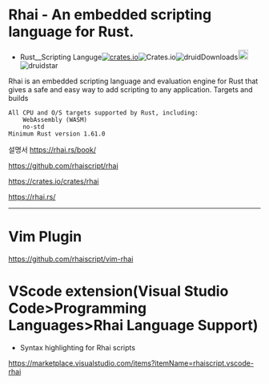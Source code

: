#  Rhai - An embedded scripting language for Rust.

- Rust__Scripting Languge[![crates.io](https://img.shields.io/crates/v/rhai.svg)](https://crates.io/crates/rhai)![Crates.io](https://img.shields.io/crates/l/rhai)![druidDownloads](https://img.shields.io/crates/d/rhai.svg)<a href="https://github.com/rhaiscript/rhai"><img alt="githubicon" width="20px" src="https://user-images.githubusercontent.com/67513038/218287708-001511d7-1cce-42d3-92d2-4a61193b38f0.png" /></a>
![druidstar](https://img.shields.io/github/stars/rhaiscript/rhai.svg)

Rhai is an embedded scripting language and evaluation engine for Rust that gives a safe and easy way to add scripting to any application.
Targets and builds

    All CPU and O/S targets supported by Rust, including:
        WebAssembly (WASM)
        no-std
    Minimum Rust version 1.61.0
    
설명서 https://rhai.rs/book/

https://github.com/rhaiscript/rhai

https://crates.io/crates/rhai

https://rhai.rs/

<hr>

# Vim Plugin

https://github.com/rhaiscript/vim-rhai

# VScode extension(Visual Studio Code>Programming Languages>Rhai Language Support)

- Syntax highlighting for Rhai scripts

https://marketplace.visualstudio.com/items?itemName=rhaiscript.vscode-rhai
